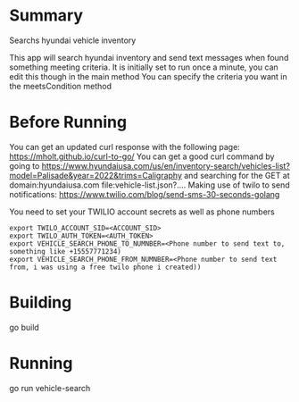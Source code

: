 # Summary
Searchs hyundai vehicle inventory

This app will search hyundai inventory and send text messages when found something meeting criteria.
It is initially set to run once a minute, you can edit this though in the main method
You can specify the criteria you want in the meetsCondition method

# Before Running
You can get an updated curl response with the following page: https://mholt.github.io/curl-to-go/
You can get a good curl command by going to https://www.hyundaiusa.com/us/en/inventory-search/vehicles-list?model=Palisade&year=2022&trims=Caligraphy and searching
for the GET at domain:hyundaiusa.com file:vehicle-list.json?....
Making use of twilo to send notifications: https://www.twilio.com/blog/send-sms-30-seconds-golang

You need to set your TWILIO account secrets as well as phone numbers

```
export TWILO_ACCOUNT_SID=<ACCOUNT_SID>
export TWILO_AUTH_TOKEN=<AUTH_TOKEN>
export VEHICLE_SEARCH_PHONE_TO_NUMNBER=<Phone number to send text to, something like +15557771234)
export VEHICLE_SEARCH_PHONE_FROM_NUMNBER=<Phone number to send text from, i was using a free twilo phone i created))
```

# Building
go build

# Running
go run vehicle-search
